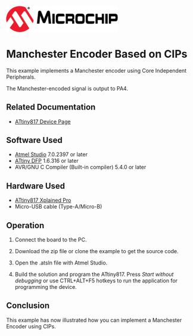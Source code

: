 <!-- Please do not change this html logo with link -->
<a href="https://www.microchip.com" rel="nofollow"><img src="images/microchip.png" alt="MCHP" width="300"/></a>

# Manchester Encoder Based on CIPs

This example implements a Manchester encoder using Core Independent Peripherals.

The Manchester-encoded signal is output to PA4.

## Related Documentation
- [ATtiny817 Device Page](https://www.microchip.com/wwwproducts/en/ATTINY817)

## Software Used

- [Atmel Studio](https://www.microchip.com/mplab/avr-support/atmel-studio-7) 7.0.2397 or later
- [ATtiny DFP](http://packs.download.atmel.com/) 1.6.316 or later
- AVR/GNU C Compiler (Built-in compiler) 5.4.0 or later


## Hardware Used

- [ATtiny817 Xplained Pro](https://www.microchip.com/DevelopmentTools/ProductDetails/attiny817-xpro)
- Micro-USB cable (Type-A/Micro-B)


## Operation

1. Connect the board to the PC.

2. Download the zip file or clone the example to get the source code.

3. Open the .atsln file with Atmel Studio.

4. Build the solution and program the ATtiny817. Press *Start without debugging* or use CTRL+ALT+F5 hotkeys to run the application for programming the device.

## Conclusion

This example has now illustrated how you can implement a Manchester Encoder using CIPs.
